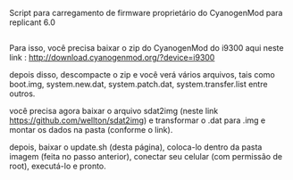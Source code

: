 Script para carregamento de firmware proprietário do CyanogenMod para replicant 6.0

##

Para isso, você precisa baixar o zip do CyanogenMod do i9300 aqui neste link : http://download.cyanogenmod.org/?device=i9300

depois disso, descompacte o zip e você verá vários arquivos, tais como boot.img, system.new.dat, system.patch.dat, system.transfer.list entre outros. 

você precisa agora baixar o arquivo sdat2img (neste link https://github.com/wellton/sdat2img) e transformar o .dat para .img e montar os dados na pasta (conforme o link).

depois, baixar o update.sh (desta página), coloca-lo dentro da pasta imagem (feita no passo anterior), conectar seu celular (com permissão de root), executá-lo e pronto.
